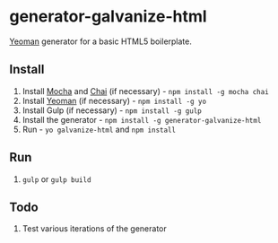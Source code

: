 # generator-galvanize-html

[Yeoman](http://yeoman.io) generator for a basic HTML5 boilerplate.

## Install

1. Install [Mocha](http://mochajs.org/) and [Chai](http://chaijs.com/) (if necessary) - `npm install -g mocha chai`
1. Install [Yeoman](http://yeoman.io) (if necessary) - `npm install -g yo`
1. Install Gulp (if necessary) - `npm install -g gulp`
1. Install the generator - `npm install -g generator-galvanize-html`
1. Run - `yo galvanize-html` and `npm install`

## Run

1. `gulp` or `gulp build`

## Todo

1. Test various iterations of the generator
